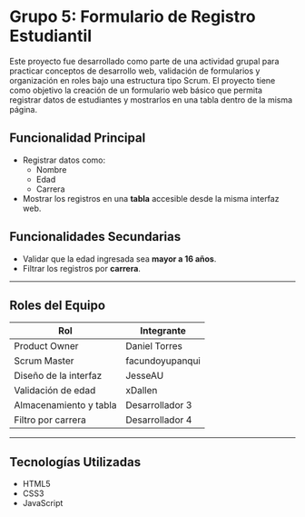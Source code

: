 # Grupo 5: Formulario de Registro Estudiantil

Este proyecto fue desarrollado como parte de una actividad grupal para practicar conceptos de desarrollo web, validación de formularios y organización en roles bajo una estructura tipo Scrum.
El proyecto tiene como objetivo la creación de un formulario web básico que permita registrar datos de estudiantes y mostrarlos en una tabla dentro de la misma página.

## Funcionalidad Principal

- Registrar datos como:
  - Nombre
  - Edad
  - Carrera
- Mostrar los registros en una **tabla** accesible desde la misma interfaz web.

## Funcionalidades Secundarias

- Validar que la edad ingresada sea **mayor a 16 años**.
- Filtrar los registros por **carrera**.

---

## Roles del Equipo

| Rol                     | Integrante           |
|------------------------|----------------------|
| Product Owner          | Daniel Torres        |
| Scrum Master           | facundoyupanqui      |
| Diseño de la interfaz  | JesseAU              |
| Validación de edad     | xDallen              |
| Almacenamiento y tabla | Desarrollador 3      |
| Filtro por carrera     | Desarrollador 4      |

---

## Tecnologías Utilizadas

- HTML5
- CSS3
- JavaScript

